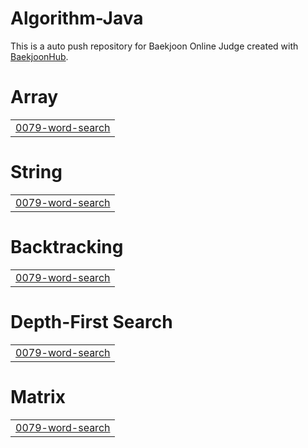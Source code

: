 # Algorithm-Java
This is a auto push repository for Baekjoon Online Judge created with [BaekjoonHub](https://github.com/BaekjoonHub/BaekjoonHub).


# Array
|  |
| ------- |
| [0079-word-search](https://github.com/sejineer/Problem-Solving/tree/master/0079-word-search) |
# String
|  |
| ------- |
| [0079-word-search](https://github.com/sejineer/Problem-Solving/tree/master/0079-word-search) |
# Backtracking
|  |
| ------- |
| [0079-word-search](https://github.com/sejineer/Problem-Solving/tree/master/0079-word-search) |
# Depth-First Search
|  |
| ------- |
| [0079-word-search](https://github.com/sejineer/Problem-Solving/tree/master/0079-word-search) |
# Matrix
|  |
| ------- |
| [0079-word-search](https://github.com/sejineer/Problem-Solving/tree/master/0079-word-search) |